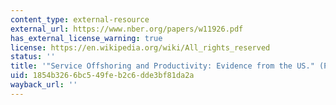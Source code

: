 ```yaml
---
content_type: external-resource
external_url: https://www.nber.org/papers/w11926.pdf
has_external_license_warning: true
license: https://en.wikipedia.org/wiki/All_rights_reserved
status: ''
title: '"Service Offshoring and Productivity: Evidence from the US." (PDF)'
uid: 1854b326-6bc5-49fe-b2c6-dde3bf81da2a
wayback_url: ''
---
```

